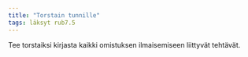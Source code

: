 ```yaml
---
title: "Torstain tunnille"
tags: läksyt rub7.5
---
```


Tee torstaiksi kirjasta kaikki omistuksen ilmaisemiseen liittyvät tehtävät.